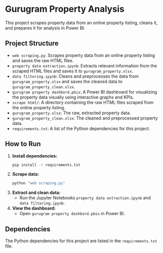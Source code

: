 # Gurugram Property Analysis

This project scrapes property data from an online property listing, cleans it, and prepares it for analysis in Power BI.

## Project Structure

- `web scraping.py`: Scrapes property data from an online property listing and saves the raw HTML files.
- `property data extraction.ipynb`: Extracts relevant information from the scraped HTML files and saves it to `gurugram_property.xlsx`.
- `data filtering.ipynb`: Cleans and preprocesses the data from `gurugram_property.xlsx` and saves the cleaned data to `gurugram_property_clean.xlsx`.
- `gurugram property dashbord.pbix`: A Power BI dashboard for visualizing the property data visually using interactive graphs and KPIs.
- `scrape html/`: A directory containing the raw HTML files scraped from the online property listing.
- `gurugram_property.xlsx`: The raw, extracted property data.
- `gurugram_property_clean.xlsx`: The cleaned and preprocessed property data.
- `requirements.txt`: A list of the Python dependencies for this project.

## How to Run

1. **Install dependencies:**
   ```bash
   pip install -r requirements.txt
   ```
2. **Scrape data:**
   ```bash
   python "web scraping.py"
   ```
3. **Extract and clean data:**
   - Run the Jupyter Notebooks `property data extraction.ipynb` and `data filtering.ipynb`.
4. **View the dashboard:**
   - Open `gurugram property dashbord.pbix` in Power BI.

## Dependencies

The Python dependencies for this project are listed in the `requirements.txt` file.
